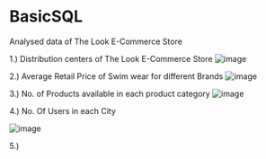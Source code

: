 # BasicSQL
Analysed data of The Look E-Commerce Store

1.) Distribution centers of The Look E-Commerce Store
![image](https://user-images.githubusercontent.com/100945160/156816039-10e5cc7f-ea89-42eb-b8cc-d40d823c648f.png)


2.) Average Retail Price of Swim wear for different Brands 
![image](https://user-images.githubusercontent.com/100945160/156815888-800021c8-bc0a-4f57-94ce-0b8b47178526.png)


3.) No. of Products available in each product category
![image](https://user-images.githubusercontent.com/100945160/156816210-a2e41142-359e-4e0f-99e4-1b1d23dfc310.png)


4.)  No. Of Users in each City

![image](https://user-images.githubusercontent.com/100945160/156819723-3940056a-08cc-4edd-a043-b3f38f7ed1bb.png)


5.)
